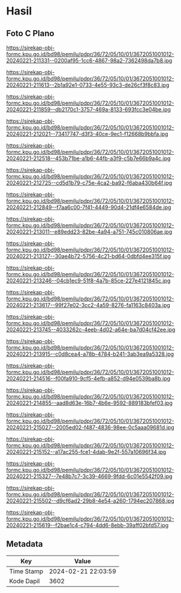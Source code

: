 # Hasil

## Foto C Plano

https://sirekap-obj-formc.kpu.go.id/bd98/pemilu/pdpr/36/72/05/10/01/3672051001012-20240221-211331--0200af95-1cc6-4867-98a2-7362498da7b8.jpg

https://sirekap-obj-formc.kpu.go.id/bd98/pemilu/pdpr/36/72/05/10/01/3672051001012-20240221-211613--2b1a92e1-0733-4e55-93c3-de26cf3f8c83.jpg

https://sirekap-obj-formc.kpu.go.id/bd98/pemilu/pdpr/36/72/05/10/01/3672051001012-20240221-211859--db2170c1-3757-469a-8133-693fcc3e04be.jpg

https://sirekap-obj-formc.kpu.go.id/bd98/pemilu/pdpr/36/72/05/10/01/3672051001012-20240221-212021--73417747-d3f3-40ce-9ec1-f12668b9bbfa.jpg

https://sirekap-obj-formc.kpu.go.id/bd98/pemilu/pdpr/36/72/05/10/01/3672051001012-20240221-212518--453b71be-a1b6-44fb-a3f9-c5b7e66b9a4c.jpg

https://sirekap-obj-formc.kpu.go.id/bd98/pemilu/pdpr/36/72/05/10/01/3672051001012-20240221-212725--cd5d1b79-c75e-4ca2-ba92-f6aba430b64f.jpg

https://sirekap-obj-formc.kpu.go.id/bd98/pemilu/pdpr/36/72/05/10/01/3672051001012-20240221-212849--f7aa6c00-7f41-4449-90d4-21df4e6584de.jpg

https://sirekap-obj-formc.kpu.go.id/bd98/pemilu/pdpr/36/72/05/10/01/3672051001012-20240221-213011--e89edd23-82be-4a94-a751-745c010806ae.jpg

https://sirekap-obj-formc.kpu.go.id/bd98/pemilu/pdpr/36/72/05/10/01/3672051001012-20240221-213127--30ae4b72-5756-4c21-bd64-0dbfd4ee315f.jpg

https://sirekap-obj-formc.kpu.go.id/bd98/pemilu/pdpr/36/72/05/10/01/3672051001012-20240221-213246--04cb1ec9-51f8-4a7b-85ce-227e4121845c.jpg

https://sirekap-obj-formc.kpu.go.id/bd98/pemilu/pdpr/36/72/05/10/01/3672051001012-20240221-213617--99f27e02-3cc2-4a59-8276-fa1163c8403a.jpg

https://sirekap-obj-formc.kpu.go.id/bd98/pemilu/pdpr/36/72/05/10/01/3672051001012-20240221-213745--4033262c-4eeb-4d02-a64e-ba7d04cf42ee.jpg

https://sirekap-obj-formc.kpu.go.id/bd98/pemilu/pdpr/36/72/05/10/01/3672051001012-20240221-213915--c0d8cea4-a78b-4784-b241-3ab3ea9a5328.jpg

https://sirekap-obj-formc.kpu.go.id/bd98/pemilu/pdpr/36/72/05/10/01/3672051001012-20240221-214516--f00fa910-9cf5-4efb-a852-d94e0539ba8b.jpg

https://sirekap-obj-formc.kpu.go.id/bd98/pemilu/pdpr/36/72/05/10/01/3672051001012-20240221-214855--aad8d63e-16b7-4b6e-9592-889183bfef03.jpg

https://sirekap-obj-formc.kpu.go.id/bd98/pemilu/pdpr/36/72/05/10/01/3672051001012-20240221-215027--2005ed02-f487-4836-98ee-0c5aaa09681d.jpg

https://sirekap-obj-formc.kpu.go.id/bd98/pemilu/pdpr/36/72/05/10/01/3672051001012-20240221-215152--a17ac255-fce1-4dab-9e2f-557a10696f34.jpg

https://sirekap-obj-formc.kpu.go.id/bd98/pemilu/pdpr/36/72/05/10/01/3672051001012-20240221-215327--7e48b7c7-3c39-4669-9fdd-6c01e5542f09.jpg

https://sirekap-obj-formc.kpu.go.id/bd98/pemilu/pdpr/36/72/05/10/01/3672051001012-20240221-215502--d9cf6ad2-29b8-4e54-a260-1794ec207868.jpg

https://sirekap-obj-formc.kpu.go.id/bd98/pemilu/pdpr/36/72/05/10/01/3672051001012-20240221-215619--f2bae1c4-c794-4dd6-8ebb-39aff02bfd57.jpg


## Metadata

| Key        | Value               |
| ---------- | ------------------- |
| Time Stamp | 2024-02-21 22:03:59 |
| Kode Dapil | 3602                |



